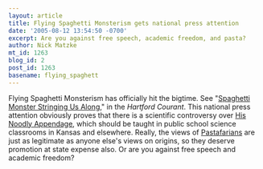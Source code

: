 ```yaml
---
layout: article
title: Flying Spaghetti Monsterism gets national press attention
date: '2005-08-12 13:54:50 -0700'
excerpt: Are you against free speech, academic freedom, and pasta?
author: Nick Matzke
mt_id: 1263
blog_id: 2
post_id: 1263
basename: flying_spaghett
---
```

<img src="{{ site.baseurl }}/uploads/2006/Flying_SM_cosmic.jpg" alt="" style="float:left;" />Flying Spaghetti Monsterism has officially hit the bigtime.  See "[Spaghetti Monster Stringing Us Along](http://www.courant.com/features/lifestyle/hc-fsm0812.artaug12,0,1036163.story?&amp;track=rss)," in the _Hartford Courant_.  This national press attention obviously proves that there is a scientific controversy over [His Noodly Appendage](http://www.venganza.org/), which should be taught in public school science classrooms in Kansas and elsewhere.  Really, the views of [Pastafarians](http://www.courant.com/features/lifestyle/hc-fsm0812.artaug12,0,1036163.story?&amp;track=rss) are just as legitimate as anyone else's views on origins, so they deserve promotion at state expense also.  Or are you against free speech and academic freedom?
